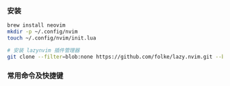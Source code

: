 ### 安装
```bash
brew install neovim
mkdir -p ~/.config/nvim
touch ~/.config/nvim/init.lua

# 安装 lazynvim 插件管理器
git clone --filter=blob:none https://github.com/folke/lazy.nvim.git --branch=stable ~/.local/share/nvim/lazy/lazy.nvim
```
### 常用命令及快捷键
```bash

```

